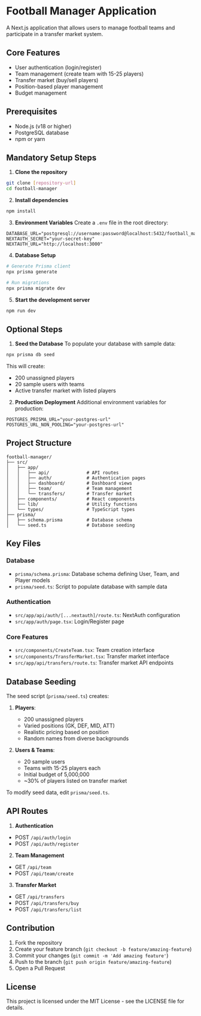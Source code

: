# Football Manager Application

A Next.js application that allows users to manage football teams and participate in a transfer market system.

## Core Features
- User authentication (login/register)
- Team management (create team with 15-25 players)
- Transfer market (buy/sell players)
- Position-based player management
- Budget management

## Prerequisites
- Node.js (v18 or higher)
- PostgreSQL database
- npm or yarn

## Mandatory Setup Steps

1. **Clone the repository**
```bash
git clone [repository-url]
cd football-manager
```

2. **Install dependencies**
```bash
npm install
```

3. **Environment Variables**
Create a `.env` file in the root directory:
```env
DATABASE_URL="postgresql://username:password@localhost:5432/football_manager"
NEXTAUTH_SECRET="your-secret-key"
NEXTAUTH_URL="http://localhost:3000"
```

4. **Database Setup**
```bash
# Generate Prisma client
npx prisma generate

# Run migrations
npx prisma migrate dev
```

5. **Start the development server**
```bash
npm run dev
```

## Optional Steps

1. **Seed the Database**
To populate your database with sample data:
```bash
npx prisma db seed
```

This will create:
- 200 unassigned players
- 20 sample users with teams
- Active transfer market with listed players

2. **Production Deployment**
Additional environment variables for production:
```env
POSTGRES_PRISMA_URL="your-postgres-url"
POSTGRES_URL_NON_POOLING="your-postgres-url"
```

## Project Structure

```
football-manager/
├── src/
│   ├── app/
│   │   ├── api/              # API routes
│   │   ├── auth/             # Authentication pages
│   │   ├── dashboard/        # Dashboard views
│   │   ├── team/             # Team management
│   │   └── transfers/        # Transfer market
│   ├── components/           # React components
│   ├── lib/                  # Utility functions
│   └── types/                # TypeScript types
├── prisma/
│   ├── schema.prisma         # Database schema
│   └── seed.ts               # Database seeding
```

## Key Files

### Database
- `prisma/schema.prisma`: Database schema defining User, Team, and Player models
- `prisma/seed.ts`: Script to populate database with sample data

### Authentication
- `src/app/api/auth/[...nextauth]/route.ts`: NextAuth configuration
- `src/app/auth/page.tsx`: Login/Register page

### Core Features
- `src/components/CreateTeam.tsx`: Team creation interface
- `src/components/TransferMarket.tsx`: Transfer market interface
- `src/app/api/transfers/route.ts`: Transfer market API endpoints

## Database Seeding

The seed script (`prisma/seed.ts`) creates:

1. **Players**:
   - 200 unassigned players
   - Varied positions (GK, DEF, MID, ATT)
   - Realistic pricing based on position
   - Random names from diverse backgrounds

2. **Users & Teams**:
   - 20 sample users
   - Teams with 15-25 players each
   - Initial budget of 5,000,000
   - ~30% of players listed on transfer market

To modify seed data, edit `prisma/seed.ts`.

## API Routes

1. **Authentication**
- POST `/api/auth/login`
- POST `/api/auth/register`

2. **Team Management**
- GET `/api/team`
- POST `/api/team/create`

3. **Transfer Market**
- GET `/api/transfers`
- POST `/api/transfers/buy`
- POST `/api/transfers/list`

## Contribution

1. Fork the repository
2. Create your feature branch (`git checkout -b feature/amazing-feature`)
3. Commit your changes (`git commit -m 'Add amazing feature'`)
4. Push to the branch (`git push origin feature/amazing-feature`)
5. Open a Pull Request

## License

This project is licensed under the MIT License - see the LICENSE file for details.  